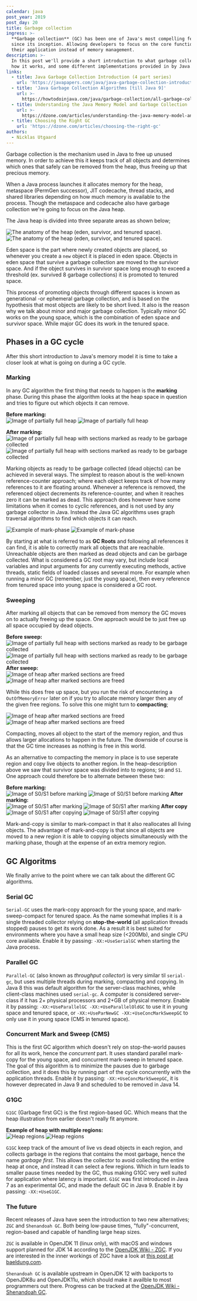 ```yaml
---
calendar: java
post_year: 2019
post_day: 20
title: Garbage collection
ingress: >-
  **Garbage collection** (GC) has been one of Java's most compelling features
  since its inception. Allowing developers to focus on the core functionality of
  their application instead of memory management. 
description: >-
  In this post we'll provide a short introduction to what garbage collection is,
  how it works, and some different implementations provided in by Java.
links:
  - title: Java Garbage Collection Introduction (4 part series)
    url: 'https://javapapers.com/java/java-garbage-collection-introduction/'
  - title: 'Java Garbage Collection Algorithms [till Java 9]'
    url: >-
      https://howtodoinjava.com/java/garbage-collection/all-garbage-collection-algorithms/
  - title: Understanding the Java Memory Model and Garbage Collection
    url: >-
      https://dzone.com/articles/understanding-the-java-memory-model-and-the-garbag
  - title: Choosing the Right GC
    url: 'https://dzone.com/articles/choosing-the-right-gc'
authors:
  - Nicklas Utgaard
---
```

Garbage collection is the mechanism used in Java to free up unused memory. In order to achieve this it keeps track of all objects and determines which ones that safely can be removed from the heap, thus freeing up that precious memory. 

When a Java process launches it allocates memory for the heap, metaspace (PermGen successor), JIT codecache, thread stacks, and shared libraries depending on how much memory is available to the process. Though the metaspace and codecache also have garbage collection we're going to focus on the Java heap. 

The Java heap is divided into three separate areas as shown below;

<p>
<img class="light-theme-image" src="https://github.com/nutgaard/gc-illu/raw/master/img/heap-light.png" alt="The anatomy of the heap (eden, survivor, and tenured space)."/>
<img class="dark-theme-image" src="https://github.com/nutgaard/gc-illu/raw/master/img/heap-dark.png" alt="The anatomy of the heap (eden, survivor, and tenured space)."/>
</p>

Eden space is the part where newly created objects are placed, so whenever you create a `new` object it is placed in eden space. Objects in eden space that survive a garbage collection are moved to the survivor space. And if the object survives in survivor space long enough to exceed a threshold (ex. survived 8 garbage collections) it is promoted to tenured space.

This process of promoting objects through different spaces is known as generational -or ephemeral garbage collection, and is based on the hypothesis that most objects are likely to be short lived. It also is the reason why we talk about minor and major garbage collection. Typically minor GC works on the young space, which is the combination of eden space and survivor space. While major GC does its work in the tenured space. 

## Phases in a GC cycle
After this short introduction to Java's memory model it is time to take a closer look at what is going on during a GC cycle. 

### Marking
In any GC algorithm the first thing that needs to happen is the **marking** phase. During this phase the algorithm looks at the heap space in question and tries to figure out which objects it can remove. 

<p>
<b>Before marking:</b><br />
<img class="light-theme-image" src="https://github.com/nutgaard/gc-illu/raw/master/img/memory-before-light.png" alt="Image of partially full heap"/>
<img class="dark-theme-image" src="https://github.com/nutgaard/gc-illu/raw/master/img/memory-before-dark.png" alt="Image of partially full heap"/>
</p>

<p>
<b>After marking:</b><br />
<img class="light-theme-image" src="https://github.com/nutgaard/gc-illu/raw/master/img/memory-marked-light.png" alt="Image of partially full heap with sections marked as ready to be garbage collected"/>
<img class="dark-theme-image" src="https://github.com/nutgaard/gc-illu/raw/master/img/memory-marked-dark.png" alt="Image of partially full heap with sections marked as ready to be garbage collected"/>
</p>

Marking objects as ready to be garbage collected (dead objects) can be achieved in several ways. The simplest to reason about is the well-known reference-counter approach; where each object keeps track of how many references to it are floating around. Whenever a reference is removed, the referenced object decrements its reference-counter, and when it reaches zero it can be marked as dead. This approach does however have some limitations when it comes to cyclic references, and is not used by any garbage collector in Java. Instead the Java GC algorithms uses graph traversal algorithms to find which objects it can reach. 

<p>
<img class="light-theme-image" src="https://github.com/nutgaard/gc-illu/raw/master/img/graph-light.png" alt="Example of mark-phase"/>
<img class="dark-theme-image" src="https://github.com/nutgaard/gc-illu/raw/master/img/graph-dark.png" alt="Example of mark-phase"/>
</p>

By starting at what is referred to as **GC Roots** and following all references it can find, it is able to correctly mark all objects that are reachable. Unreachable objects are then marked as dead objects and can be garbage collected. What is considered a GC root may vary, but include local variables and input arguments for any currently executing methods, active threads, static fields of loaded classes and several more. For example when running a minor GC (remember, just the young space), then every reference from tenured space into young space is considered a GC root. 

### Sweeping
After marking all objects that can be removed from memory the GC moves on to actually freeing up the space. One approach would be to just free up all space occupied by dead objects.

<p>
<b>Before sweep:</b><br />
<img class="light-theme-image" src="https://github.com/nutgaard/gc-illu/raw/master/img/memory-marked-light.png" alt="Image of partially full heap with sections marked as ready to be garbage collected"/>
<img class="dark-theme-image" src="https://github.com/nutgaard/gc-illu/raw/master/img/memory-marked-dark.png" alt="Image of partially full heap with sections marked as ready to be garbage collected"/>
<b>After sweep:</b><br />
<img class="light-theme-image" src="https://github.com/nutgaard/gc-illu/raw/master/img/memory-after-light.png" alt="Image of heap after marked sections are freed"/>
<img class="dark-theme-image" src="https://github.com/nutgaard/gc-illu/raw/master/img/memory-after-dark.png" alt="Image of heap after marked sections are freed"/>
</p>

While this does free up space, but you run the risk of encountering a `OutOfMemoryError` later on if you try to allocate memory larger then any of the given free regions. To solve this one might turn to **compacting**;
<p>
<img class="light-theme-image" src="https://github.com/nutgaard/gc-illu/raw/master/img/memory-after-compact-light.png" alt="Image of heap after marked sections are freed"/>
<img class="dark-theme-image" src="https://github.com/nutgaard/gc-illu/raw/master/img/memory-after-compact-dark.png" alt="Image of heap after marked sections are freed"/>
</p>

Compacting, moves all object to the start of the memory region, and thus allows larger allocations to happen in the future. The downside of course is that the GC time increases as nothing is free in this world.

As an alternative to compacting the memory in place is to use seperate region and copy live objects to another region. In the heap-description above we saw that survivor space was divided into to regions; `S0` and `S1`. One approach could therefore be to alternate between these two:
<p>
<b>Before marking:</b><br />
<img class="light-theme-image" src="https://github.com/nutgaard/gc-illu/raw/master/img/memory-partition-light.png" alt="Image of S0/S1 before marking"/>
<img class="dark-theme-image" src="https://github.com/nutgaard/gc-illu/raw/master/img/memory-partition-dark.png" alt="Image of S0/S1 before marking"/>
<b>After marking:</b><br />
<img class="light-theme-image" src="https://github.com/nutgaard/gc-illu/raw/master/img/memory-partition-marked-light.png" alt="Image of S0/S1 after marking"/>
<img class="dark-theme-image" src="https://github.com/nutgaard/gc-illu/raw/master/img/memory-partition-marked-dark.png" alt="Image of S0/S1 after marking"/>
<b>After copy</b><br />
<img class="light-theme-image" src="https://github.com/nutgaard/gc-illu/raw/master/img/memory-copied-light.png" alt="Image of S0/S1 after copying"/>
<img class="dark-theme-image" src="https://github.com/nutgaard/gc-illu/raw/master/img/memory-copied-dark.png" alt="Image of S0/S1 after copying"/>
</p>

Mark-and-copy is similar to mark-compact in that it also reallocates all living objects. The advantage of mark-and-copy is that since all objects are moved to a new region it is able to copying objects simultaneously with the marking phase, though at the expense of an extra memory region.

## GC Algoritms
We finally arrive to the point where we can talk about the different GC algorithms.

### Serial GC
`Serial-GC` uses the mark-copy approach for the young space, and mark-sweep-compact for tenured space. As the name somewhat implies it is a single threaded collector relying on **stop-the-world** (all application threads stopped) pauses to get its work done. As a result it is best suited for environments where you have a small heap size (<200Mb), and single CPU core available. Enable it by passing: `-XX:+UseSerialGC` when starting the Java process.

### Parallel GC 
`Parallel-GC` (also known as *throughput collector*) is very similar til `serial-gc`, but uses multiple threads during marking, compacting and copying. In Java 8 this was default algorithm for the server-class machines, while client-class machines used `serial-gc`. A computer is considered server-class if it has 2+ physical processors and 2+GB of physical memory.
Enable it by passing: `-XX:+UseParallelGC -XX:+UseParallelOldGC` to use it in young space and tenured space, or `-XX:+UseParNewGC -XX:+UseConcMarkSweepGC` to only use it in young space (CMS in tenured space). 

### Concurrent Mark and Sweep (CMS)
This is the first GC algorithm which doesn't rely on stop-the-world pauses for all its work, hence the *concurrent* part. It uses standard parallel mark-copy for the young space, and concurrent mark-sweep in tenured space. The goal of this algorithm is to minimize the pauses due to garbage collection, and it does this by running part of the cycle concurrently with the application threads. Enable it by passing: `-XX:+UseConcMarkSweepGC`, it is however deprecated in Java 9 and scheduled to be removed in Java 14.

### G1GC
`G1GC` (Garbage first GC) is the first region-based GC. Which means that the heap illustration from earlier doesn't really fit anymore.
<p>
<b>Example of heap with multiple regions:</b><br />
<img class="light-theme-image" src="https://github.com/nutgaard/gc-illu/raw/master/img/memory-grid-light.png" alt="Heap regions"/>
<img class="dark-theme-image" src="https://github.com/nutgaard/gc-illu/raw/master/img/memory-grid-dark.png" alt="Heap regions"/>
</p>

`G1GC` keep track of the amount of live vs dead objects in each region, and collects garbage in the regions that contains the most garbage, hence the name *garbage first*. This allows the collector to avoid collecting the entire heap at once, and instead it can select a few regions. Which in turn leads to smaller pause times needed by the GC, thus making G1GC very well suited for application where latency is important.
`G1GC` was first introduced in Java 7 as an experimental GC, and made the default GC in Java 9. Enable it by passing: `-XX:+UseG1GC`.

### The future
Recent releases of Java have seen the introduction to two new alternatives; `ZGC` and `Shenandoah GC`. Both being low-pause times, "fully"-concurrent, region-based and capable of handling large heap sizes. 

`ZGC` is available in OpenJDK 11 (linux only), with macOS and windows support planned for JDK 14 according to the [OpenJDK Wiki - ZGC](https://wiki.openjdk.java.net/display/zgc). 
If you are interested in the inner workings of ZGC have a look at [this post at baeldung.com](https://www.baeldung.com/jvm-zgc-garbage-collector#zgc-concepts).

`Shenandoah GC` is available upstream in OpenJDK 12 with backports to OpenJDK8u and OpenJDK11u, which should make it availble to most programmers out there. Progress can be tracked at the [OpenJDK Wiki - Shenandoah GC](https://wiki.openjdk.java.net/display/shenandoah).
